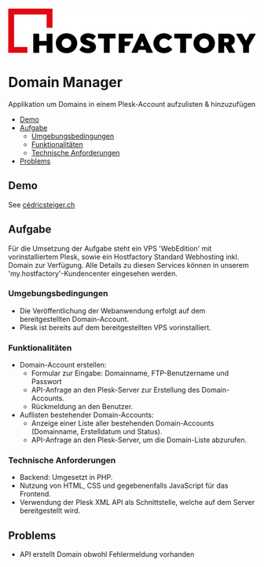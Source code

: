 ![Logo](frontend/assets/img/logo.svg)

# Domain Manager
Applikation um Domains in einem Plesk-Account aufzulisten & hinzuzufügen

* [Demo](#demo)
* [Aufgabe](#aufgabe)
    * [Umgebungsbedingungen](#umgebungsbedingungen)
    * [Funktionalitäten](#funktionalitäten)
    * [Technische Anforderungen](#technische-anforderungen)
* [Problems](#problems)

## Demo
See [cédricsteiger.ch](https://cédricsteiger.ch)

## Aufgabe
Für die Umsetzung der Aufgabe steht ein VPS 'WebEdition' mit vorinstalliertem Plesk, sowie ein Hostfactory Standard Webhosting inkl. Domain zur Verfügung. Alle Details zu diesen Services können in unserem 'my.hostfactory'-Kundencenter eingesehen werden.

### Umgebungsbedingungen

- Die Veröffentlichung der Webanwendung erfolgt auf dem bereitgestellten Domain-Account.
- Plesk ist bereits auf dem bereitgestellten VPS vorinstalliert.

### Funktionalitäten

-  Domain-Account erstellen:
    - Formular zur Eingabe: Domainname, FTP-Benutzername und Passwort
    - API-Anfrage an den Plesk-Server zur Erstellung des Domain-Accounts.
    - Rückmeldung an den Benutzer.
- Auflisten bestehender Domain-Accounts:
    - Anzeige einer Liste aller bestehenden Domain-Accounts (Domainname, Erstelldatum und Status).
    - API-Anfrage an den Plesk-Server, um die Domain-Liste abzurufen.

### Technische Anforderungen

- Backend: Umgesetzt in PHP.
- Nutzung von HTML, CSS und gegebenenfalls JavaScript für das Frontend.
- Verwendung der Plesk XML API als Schnittstelle, welche auf dem Server bereitgestellt wird.

## Problems
- API erstellt Domain obwohl Fehlermeldung vorhanden